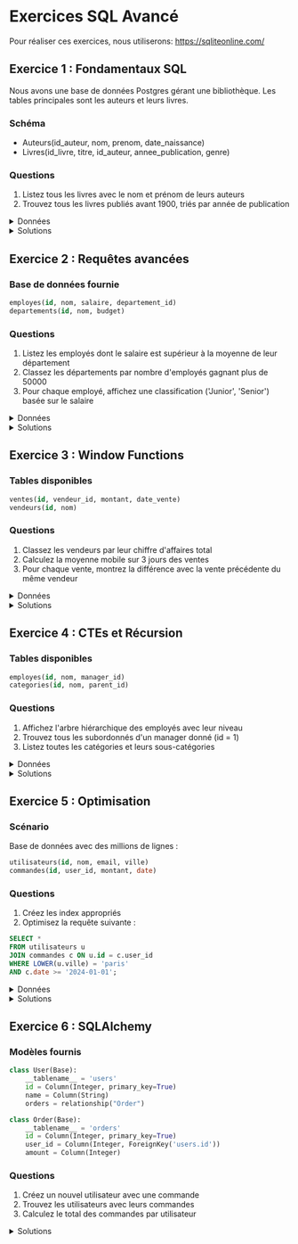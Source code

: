 # Exercices SQL Avancé
Pour réaliser ces exercices, nous utiliserons: https://sqliteonline.com/

## Exercice 1 : Fondamentaux SQL


Nous avons une base de données Postgres gérant une bibliothèque. Les tables principales sont les auteurs et leurs livres.

### Schéma
- Auteurs(id_auteur, nom, prenom, date_naissance)
- Livres(id_livre, titre, id_auteur, annee_publication, genre)

### Questions
1. Listez tous les livres avec le nom et prénom de leurs auteurs
2. Trouvez tous les livres publiés avant 1900, triés par année de publication

<details>
<summary>Données</summary>
    
```sql
CREATE TABLE auteurs (
    id_auteur INT PRIMARY KEY,
    nom VARCHAR(50),
    prenom VARCHAR(50),
    date_naissance DATE
);

CREATE TABLE livres (
    id_livre INT PRIMARY KEY,
    titre VARCHAR(100),
    id_auteur INT,
    annee_publication INT,
    genre VARCHAR(50),
    FOREIGN KEY (id_auteur) REFERENCES auteurs(id_auteur)
);

INSERT INTO auteurs (id_auteur, nom, prenom, date_naissance) VALUES
(1, 'Hugo', 'Victor', '1802-02-26'),
(2, 'Camus', 'Albert', '1913-11-07'),
(3, 'Rowling', 'J.K.', '1965-07-31');

INSERT INTO livres (id_livre, titre, id_auteur, annee_publication, genre) VALUES
(1, 'Les Misérables', 1, 1862, 'Roman'),
(2, 'L''Étranger', 2, 1942, 'Roman'),
(3, 'Harry Potter à l''école des sorciers', 3, 1997, 'Fantasy'),
(4, 'Notre-Dame de Paris', 1, 1831, 'Roman'),
(5, 'La Peste', 2, 1947, 'Roman');
```
</details>

<details>
<summary>Solutions</summary>
    
```sql
-- 1. Écrivez une requête SQL pour obtenir la liste de tous les livres avec le nom et prénom de leurs auteurs.

SELECT l.titre, a.nom, a.prenom
FROM livres l
JOIN auteurs a ON l.id_auteur = a.id_auteur;

-- 2. Écrivez une requête SQL pour trouver tous les livres publiés avant 1900, triés par année de publication.

SELECT titre, annee_publication
FROM livres
WHERE annee_publication < 1900
ORDER BY annee_publication;
```
</details>

## Exercice 2 : Requêtes avancées

### Base de données fournie
```sql
employes(id, nom, salaire, departement_id)
departements(id, nom, budget)
```

### Questions
1. Listez les employés dont le salaire est supérieur à la moyenne de leur département
2. Classez les départements par nombre d'employés gagnant plus de 50000
3. Pour chaque employé, affichez une classification ('Junior', 'Senior') basée sur le salaire
<details>
<summary>Données</summary>

```sql
-- Création des tables
CREATE TABLE departements (
    id SERIAL PRIMARY KEY,
    nom VARCHAR(100),
    budget DECIMAL(12,2)
);

CREATE TABLE employes (
    id SERIAL PRIMARY KEY,
    nom VARCHAR(100),
    salaire DECIMAL(10,2),
    departement_id INTEGER REFERENCES departements(id)
);

-- Insertion des données pour les départements
INSERT INTO departements (nom, budget) VALUES
    ('R&D', 1000000.00),
    ('Marketing', 800000.00),
    ('Ventes', 900000.00),
    ('RH', 400000.00);

-- Insertion des données pour les employés
INSERT INTO employes (nom, salaire, departement_id) VALUES
    ('Alice Martin', 65000.00, 1),    -- R&D
    ('Bob Dupont', 45000.00, 1),      -- R&D
    ('Claire Durant', 72000.00, 1),   -- R&D
    ('David Bernard', 58000.00, 2),   -- Marketing
    ('Emma Petit', 48000.00, 2),      -- Marketing
    ('François Leroy', 52000.00, 2),  -- Marketing
    ('Gabriel Moreau', 63000.00, 3),  -- Ventes
    ('Hélène Dubois', 55000.00, 3),   -- Ventes
    ('Ivan Rousseau', 42000.00, 3),   -- Ventes
    ('Julie Lambert', 47000.00, 4),   -- RH
    ('Kevin Martin', 38000.00, 4),    -- RH
    ('Laura Simon', 44000.00, 4);     -- RH
```
</details>

<details>
<summary>Solutions</summary>

```sql
-- 1. Salaire > moyenne département
SELECT e.nom, e.salaire
FROM employes e
WHERE e.salaire > (
    SELECT AVG(salaire)
    FROM employes
    WHERE departement_id = e.departement_id
);

-- 2. Classement départements
SELECT d.nom, COUNT(*) as nb_emp
FROM departements d
JOIN employes e ON d.id = e.departement_id
WHERE e.salaire > 50000
GROUP BY d.id, d.nom
ORDER BY nb_emp DESC;

-- 3. Classification
SELECT 
    nom,
    CASE 
        WHEN salaire > 45000 THEN 'Senior'
        ELSE 'Junior'
    END as niveau
FROM employes;
```
</details>

## Exercice 3 : Window Functions

### Tables disponibles
```sql
ventes(id, vendeur_id, montant, date_vente)
vendeurs(id, nom)
```

### Questions
1. Classez les vendeurs par leur chiffre d'affaires total
2. Calculez la moyenne mobile sur 3 jours des ventes
3. Pour chaque vente, montrez la différence avec la vente précédente du même vendeur

<details>
<summary>Données</summary>

```sql
-- Création des tables
CREATE TABLE vendeurs (
    id SERIAL PRIMARY KEY,
    nom VARCHAR(100)
);

CREATE TABLE ventes (
    id SERIAL PRIMARY KEY,
    vendeur_id INTEGER REFERENCES vendeurs(id),
    montant DECIMAL(10,2),
    date_vente DATE
);

-- Insertion des données de test pour les vendeurs
INSERT INTO vendeurs (nom) VALUES
    ('Marie Dupont'),
    ('Jean Martin'),
    ('Sophie Bernard'),
    ('Lucas Petit');

-- Insertion des données de test pour les ventes
INSERT INTO ventes (vendeur_id, montant, date_vente) VALUES
    (1, 1500.00, '2024-01-15'),
    (2, 2300.00, '2024-01-15'),
    (3, 1800.00, '2024-01-15'),
    (1, 2100.00, '2024-01-16'),
    (2, 1900.00, '2024-01-16'),
    (3, 2500.00, '2024-01-16'),
    (4, 1700.00, '2024-01-16'),
    (1, 2800.00, '2024-01-17'),
    (2, 2200.00, '2024-01-17'),
    (3, 1950.00, '2024-01-17'),
    (4, 2400.00, '2024-01-17'),
    (1, 1600.00, '2024-01-18'),
    (2, 2700.00, '2024-01-18'),
    (3, 2100.00, '2024-01-18'),
    (4, 1900.00, '2024-01-18');
```
</details>

<details>
<summary>Solutions</summary>

```sql
-- 1. Classement vendeurs
SELECT 
    v.nom,
    SUM(s.montant) as ca_total,
    RANK() OVER (ORDER BY SUM(s.montant) DESC) as classement
FROM vendeurs v
JOIN ventes s ON v.id = s.vendeur_id
GROUP BY v.id, v.nom;

-- 2. Moyenne mobile
SELECT 
    date_vente,
    montant,
    AVG(montant) OVER (
        ORDER BY date_vente
        ROWS BETWEEN 2 PRECEDING AND CURRENT ROW
    ) as moyenne_mobile
FROM ventes;

-- 3. Différence avec vente précédente
SELECT 
    date_vente,
    vendeur_id,
    montant,
    montant - LAG(montant) OVER (
        PARTITION BY vendeur_id 
        ORDER BY date_vente
    ) as difference
FROM ventes;
```
</details>

## Exercice 4 : CTEs et Récursion

### Tables disponibles
```sql
employes(id, nom, manager_id)
categories(id, nom, parent_id)
```

### Questions
1. Affichez l'arbre hiérarchique des employés avec leur niveau
2. Trouvez tous les subordonnés d'un manager donné (id = 1)
3. Listez toutes les catégories et leurs sous-catégories

<details>
<summary>Données</summary>

```sql
-- Création des tables
CREATE TABLE employes (
    id SERIAL PRIMARY KEY,
    nom VARCHAR(100),
    manager_id INTEGER REFERENCES employes(id)
);

CREATE TABLE categories (
    id SERIAL PRIMARY KEY,
    nom VARCHAR(100),
    parent_id INTEGER REFERENCES categories(id)
);

-- Insertion des données pour les employés
INSERT INTO employes (id, nom, manager_id) VALUES
    (1, 'Alice Martin', NULL),                -- PDG
    (2, 'Bob Dupont', 1),                     -- Directeur sous Alice
    (3, 'Claire Durant', 1),                  -- Directrice sous Alice
    (4, 'David Bernard', 2),                  -- Manager sous Bob
    (5, 'Emma Petit', 2),                     -- Manager sous Bob
    (6, 'François Leroy', 3),                 -- Manager sous Claire
    (7, 'Gabriel Moreau', 4),                 -- Employé sous David
    (8, 'Hélène Dubois', 4),                 -- Employé sous David
    (9, 'Ivan Rousseau', 5),                 -- Employé sous Emma
    (10, 'Julie Lambert', 6);                -- Employé sous François

-- Insertion des données pour les catégories
INSERT INTO categories (id, nom, parent_id) VALUES
    (1, 'Électronique', NULL),
    (2, 'Ordinateurs', 1),
    (3, 'Smartphones', 1),
    (4, 'Laptops', 2),
    (5, 'Desktops', 2),
    (6, 'Android', 3),
    (7, 'iOS', 3),
    (8, 'Ultrabooks', 4),
    (9, 'Gaming', 4);

```
</details>

<details>
<summary>Solutions</summary>

```sql
-- 1. Hiérarchie employés
WITH RECURSIVE org_chart AS (
    SELECT id, nom, manager_id, 1 as niveau
    FROM employes
    WHERE manager_id IS NULL
    
    UNION ALL
    
    SELECT e.id, e.nom, e.manager_id, o.niveau + 1
    FROM employes e
    JOIN org_chart o ON e.manager_id = o.id
)
SELECT * FROM org_chart;

-- 2. Subordonnés
WITH RECURSIVE subord AS (
    SELECT id, nom
    FROM employes
    WHERE manager_id = 1  -- ID du manager

    UNION ALL
    
    SELECT e.id, e.nom
    FROM employes e
    JOIN subord s ON e.manager_id = s.id
)
SELECT * FROM subord;
```
</details>

## Exercice 5 : Optimisation

### Scénario
Base de données avec des millions de lignes :
```sql
utilisateurs(id, nom, email, ville)
commandes(id, user_id, montant, date)
```

### Questions
1. Créez les index appropriés
2. Optimisez la requête suivante :
```sql
SELECT *
FROM utilisateurs u
JOIN commandes c ON u.id = c.user_id
WHERE LOWER(u.ville) = 'paris'
AND c.date >= '2024-01-01';
```

<details>
<summary>Données</summary>

```sql
-- Création des tables
CREATE TABLE utilisateurs (
    id SERIAL PRIMARY KEY,
    nom VARCHAR(100),
    email VARCHAR(255),
    ville VARCHAR(100)
);

CREATE TABLE commandes (
    id SERIAL PRIMARY KEY,
    user_id INTEGER REFERENCES utilisateurs(id),
    montant DECIMAL(10,2),
    date DATE
);

-- Insertion de données de test pour les utilisateurs
INSERT INTO utilisateurs (nom, email, ville) VALUES
    ('Jean Dupont', 'jean.dupont@mail.com', 'Paris'),
    ('Marie Martin', 'marie.martin@mail.com', 'Lyon'),
    ('Pierre Durant', 'pierre.durant@mail.com', 'Paris'),
    ('Sophie Bernard', 'sophie.bernard@mail.com', 'Marseille'),
    ('Lucas Petit', 'lucas.petit@mail.com', 'Paris'),
    ('Emma Leroy', 'emma.leroy@mail.com', 'Lyon'),
    ('Thomas Roux', 'thomas.roux@mail.com', 'Paris'),
    ('Julie Moreau', 'julie.moreau@mail.com', 'Marseille'),
    ('Nicolas Girard', 'nicolas.girard@mail.com', 'Paris'),
    ('Clara Simon', 'clara.simon@mail.com', 'Lyon');

-- Insertion de données de test pour les commandes
INSERT INTO commandes (user_id, montant, date) VALUES
    (1, 150.00, '2024-01-05'),
    (1, 200.00, '2024-01-15'),
    (2, 75.50, '2023-12-28'),
    (3, 320.00, '2024-01-10'),
    (3, 180.00, '2024-01-20'),
    (4, 95.00, '2024-01-08'),
    (5, 250.00, '2024-01-12'),
    (6, 130.00, '2023-12-30'),
    (7, 420.00, '2024-01-18'),
    (8, 160.00, '2024-01-07'),
    (9, 290.00, '2024-01-14'),
    (10, 110.00, '2023-12-25');
```
</details>

<details>
<summary>Solutions</summary>

```sql
-- 1. Index pertinents
CREATE INDEX idx_ville ON utilisateurs(LOWER(ville));
CREATE INDEX idx_commandes_date_user ON commandes(date, user_id);

-- 2. Requête optimisée
SELECT 
    u.id, u.nom, u.email,
    c.montant, c.date
FROM utilisateurs u
JOIN commandes c ON u.id = c.user_id
WHERE LOWER(u.ville) = 'paris'
    AND c.date >= '2024-01-01';
```

**Explications :**
- Index sur ville pour la recherche rapide
- Index composite sur commandes pour optimiser la jointure et le filtrage par date
- Sélection ciblée des colonnes nécessaires uniquement
</details>

## Exercice 6 : SQLAlchemy

### Modèles fournis
```python
class User(Base):
    __tablename__ = 'users'
    id = Column(Integer, primary_key=True)
    name = Column(String)
    orders = relationship("Order")

class Order(Base):
    __tablename__ = 'orders'
    id = Column(Integer, primary_key=True)
    user_id = Column(Integer, ForeignKey('users.id'))
    amount = Column(Integer)
```

### Questions
1. Créez un nouvel utilisateur avec une commande
2. Trouvez les utilisateurs avec leurs commandes
3. Calculez le total des commandes par utilisateur

<details>
<summary>Solutions</summary>

```python
# 1. Création
new_user = User(name="Alice")
new_order = Order(amount=100)
new_user.orders.append(new_order)
session.add(new_user)
session.commit()

# 2. Lecture avec jointure
users = session.query(User)\
    .options(joinedload(User.orders))\
    .all()

# 3. Total des commandes
from sqlalchemy import func
totals = session.query(
    User.name,
    func.sum(Order.amount)
)\
.join(Order)\
.group_by(User.id, User.name)\
.all()
```
</details>
